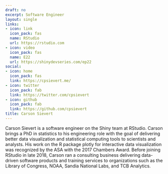 ```yaml
---
draft: no
excerpt: Software Engineer
layout: single
links:
- icon: link
  icon_pack: fas
  name: RStudio
  url: https://rstudio.com
- icon: video
  icon_pack: fas
  name: E22
  url: https://shinydevseries.com/ep22
social:
- icon: home
  icon_pack: fas
  link: https://cpsievert.me/
- icon: twitter
  icon_pack: fab
  link: https://twitter.com/cpsievert
- icon: github
  icon_pack: fab
  link: https://github.com/cpsievert
title: Carson Sievert
---
```


Carson Sievert is a software engineer on the Shiny team at RStudio. Carson brings a PhD in statistics to his engineering role with the goal of delivering better data visualization and statistical computing tools to scientists and analysts. His work on the R package plotly for interactive data visualization was recognized by the ASA with the 2017 Chambers Award. Before joining RStudio in late 2018, Carson ran a consulting business delivering data-driven software products and training services to organizations such as the Library of Congress, NOAA, Sandia National Labs, and TCB Analytics.
